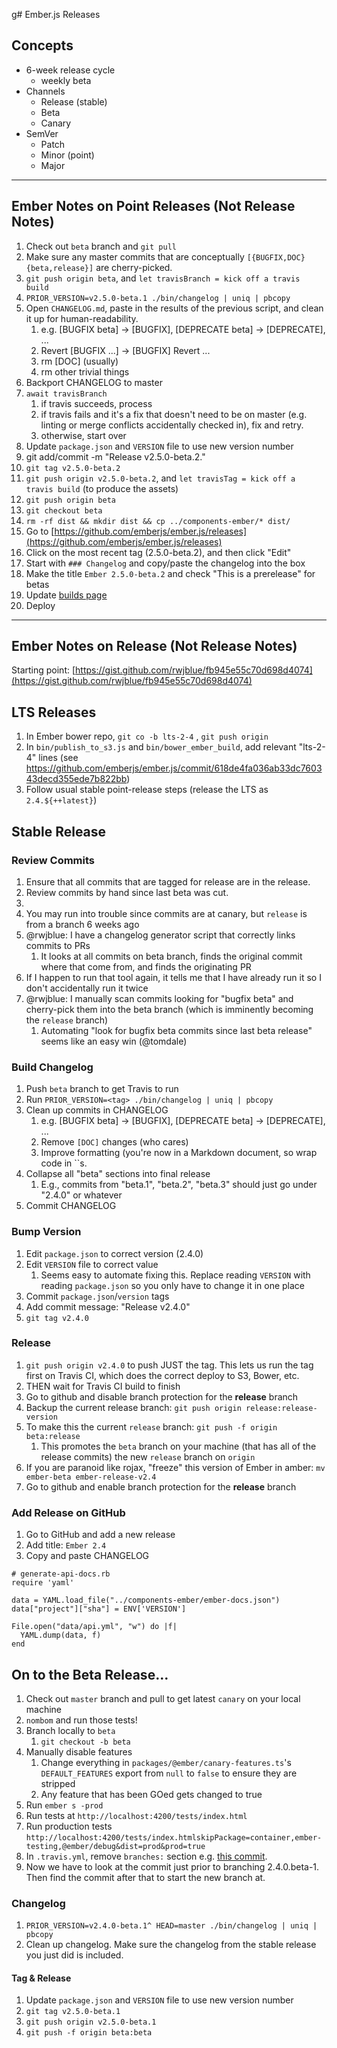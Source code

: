 g# Ember.js Releases

## Concepts

* 6-week release cycle
  * weekly beta
* Channels
  * Release (stable)
  * Beta
  * Canary
* SemVer
  * Patch
  * Minor (point)
  * Major

---

## Ember Notes on Point Releases (Not Release Notes)

1. Check out `beta` branch and `git pull`
1. Make sure any master commits that are conceptually `[{BUGFIX,DOC} {beta,release}]` are cherry-picked.
1. `git push origin beta`, and `let travisBranch = kick off a travis build`
1. `PRIOR_VERSION=v2.5.0-beta.1 ./bin/changelog | uniq | pbcopy`
1. Open `CHANGELOG.md`, paste in the results of the previous script, and clean it up for human-readability.
    1. e.g. [BUGFIX beta] -> [BUGFIX], [DEPRECATE beta] -> [DEPRECATE], ...
    1. Revert [BUGFIX ...] -> [BUGFIX] Revert ...
    1. rm [DOC] (usually)
    1. rm other trivial things
1. Backport CHANGELOG to master
1. `await travisBranch`
    1. if travis succeeds, process
    1. if travis fails and it's a fix that doesn't need to be on master (e.g. linting or merge conflicts accidentally checked in), fix and retry.
    1. otherwise, start over
1. Update `package.json` and `VERSION` file to use new version number
1. git add/commit -m "Release v2.5.0-beta.2."
1. `git tag v2.5.0-beta.2`
1. `git push origin v2.5.0-beta.2`, and `let travisTag = kick off a travis build` (to produce the assets)
1. `git push origin beta`
1. `git checkout beta`
1. `rm -rf dist && mkdir dist && cp ../components-ember/* dist/`
1. Go to [https://github.com/emberjs/ember.js/releases](https://github.com/emberjs/ember.js/releases)
1. Click on the most recent tag (2.5.0-beta.2), and then click "Edit"
1. Start with `### Changelog` and copy/paste the changelog into the box
1. Make the title `Ember 2.5.0-beta.2` and check "This is a prerelease" for betas
1. Update [builds page](https://github.com/ember-learn/builds/tree/master/app/fixtures/ember)
1. Deploy

---

## Ember Notes on Release (Not Release Notes)

Starting point: [https://gist.github.com/rwjblue/fb945e55c70d698d4074](https://gist.github.com/rwjblue/fb945e55c70d698d4074)

## LTS Releases

1. In Ember bower repo, `git co -b lts-2-4` , `git push origin`
1. In `bin/publish_to_s3.js` and `bin/bower_ember_build`, add relevant "lts-2-4" lines (see https://github.com/emberjs/ember.js/commit/618de4fa036ab33dc760343decd355ede7b822bb)
1. Follow usual stable point-release steps (release the LTS as `2.4.${++latest}`)

## Stable Release

### Review Commits

1. Ensure that all commits that are tagged for release are in the release.
1. Review commits by hand since last beta was cut.
1. <reminder for rwjblue to fill this in with his git cp script>
1. You may run into trouble since commits are at canary, but `release` is from a branch 6 weeks ago
1. @rwjblue: I have a changelog generator script that correctly links commits to PRs
    1. It looks at all commits on beta branch, finds the original commit where that come from, and finds the originating PR
1. If I happen to run that tool again, it tells me that I have already run it so I don't accidentally run it twice
1. @rwjblue: I manually scan commits looking for "bugfix beta" and cherry-pick them into the beta branch (which is imminently becoming the `release` branch)
    1. Automating "look for bugfix beta commits since last beta release" seems like an easy win (@tomdale)

### Build Changelog

1. Push `beta` branch to get Travis to run
1. Run `PRIOR_VERSION=<tag> ./bin/changelog | uniq | pbcopy`
1. Clean up commits in CHANGELOG
    1. e.g. [BUGFIX beta] -> [BUGFIX], [DEPRECATE beta] -> [DEPRECATE], ...
    1. Remove `[DOC]` changes (who cares)
    1. Improve formatting (you're now in a Markdown document, so wrap code in ``s.
1. Collapse all "beta" sections into final release
    1. E.g., commits from "beta.1", "beta.2", "beta.3" should just go under "2.4.0" or whatever
1. Commit CHANGELOG

### Bump Version

1. Edit `package.json` to correct version (2.4.0)
1. Edit `VERSION` file to correct value
    1. Seems easy to automate fixing this. Replace reading `VERSION` with reading `package.json` so you only have to change it in one place
1. Commit `package.json`/`version` tags
1. Add commit message: "Release v2.4.0"
1. `git tag v2.4.0`

### Release

1. `git push origin v2.4.0` to push JUST the tag. This lets us run the tag first on Travis CI, which does the correct deploy to S3, Bower, etc.
1. THEN wait for Travis CI build to finish
1. Go to github and disable branch protection for the **release** branch
1. Backup the current release branch: `git push origin release:release-version`
1. To make this the current `release` branch: `git push -f origin beta:release`
    1. This promotes the `beta` branch on your machine (that has all of the release commits) the new `release` branch on `origin`
1. If you are paranoid like rojax, "freeze" this version of Ember in amber: `mv ember-beta ember-release-v2.4`
1. Go to github and enable branch protection for the **release** branch

### Add Release on GitHub

1. Go to GitHub and add a new release
1. Add title: `Ember 2.4`
1. Copy and paste CHANGELOG

```
# generate-api-docs.rb
require 'yaml'

data = YAML.load_file("../components-ember/ember-docs.json")
data["project"]["sha"] = ENV['VERSION']

File.open("data/api.yml", "w") do |f|
  YAML.dump(data, f)
end
```

## On to the Beta Release…

1. Check out `master` branch and pull to get latest `canary` on your local machine
1. `nombom` and run those tests!
1. Branch locally to `beta`
    1. `git checkout -b beta`
1. Manually disable features
    1. Change everything in `packages/@ember/canary-features.ts`'s `DEFAULT_FEATURES` export from `null` to `false` to ensure they are stripped
    1. Any feature that has been GOed gets changed to true
1. Run `ember s -prod`
1. Run tests at `http://localhost:4200/tests/index.html`
1. Run production tests `http://localhost:4200/tests/index.htmlskipPackage=container,ember-testing,@ember/debug&dist=prod&prod=true`
1. In `.travis.yml`, remove `branches:` section e.g. [this commit](https://github.com/emberjs/ember.js/commit/e38ec5d910721a9e02a819b4105a4875723f4b1b).
1. Now we have to look at the commit just prior to branching 2.4.0.beta-1. Then find the commit after that to start the new branch at.

### Changelog

1. `PRIOR_VERSION=v2.4.0-beta.1^ HEAD=master ./bin/changelog | uniq | pbcopy`
1. Clean up changelog. Make sure the changelog from the stable release you just did is included.

#### Tag & Release

1. Update `package.json` and `VERSION` file to use new version number
1. `git tag v2.5.0-beta.1`
1. `git push origin v2.5.0-beta.1`
1. `git push -f origin beta:beta`
